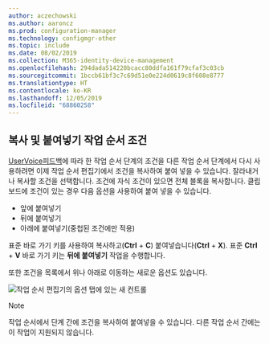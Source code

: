 ```yaml
---
author: aczechowski
ms.author: aaroncz
ms.prod: configuration-manager
ms.technology: configmgr-other
ms.topic: include
ms.date: 08/02/2019
ms.collection: M365-identity-device-management
ms.openlocfilehash: 294dada514220bcacc80ddfa161f79cfaf3c03cb
ms.sourcegitcommit: 1bccb61bf3c7c69d51e0e224d0619c8f608e8777
ms.translationtype: HT
ms.contentlocale: ko-KR
ms.lasthandoff: 12/05/2019
ms.locfileid: "68860258"
---
```

## <a name="bkmk_tscondition"></a> 복사 및 붙여넣기 작업 순서 조건

<!-- 4621098 -->
[UserVoice피드백](https://configurationmanager.uservoice.com/forums/300492-ideas/suggestions/31606324-allow-us-to-move-task-sequence-step-conditions)에 따라 한 작업 순서 단계의 조건을 다른 작업 순서 단계에서 다시 사용하려면 이제 작업 순서 편집기에서 조건을 복사하여 붙여 넣을 수 있습니다. 잘라내거나 복사할 조건을 선택합니다. 조건에 자식 조건이 있으면 전체 블록을 복사합니다. 클립보드에 조건이 있는 경우 다음 옵션을 사용하여 붙여 넣을 수 있습니다.

- 앞에 붙여넣기
- 뒤에 붙여넣기
- 아래에 붙여넣기(중첩된 조건에만 적용)

표준 바로 가기 키를 사용하여 복사하고(**Ctrl** + **C**) 붙여넣습니다(**Ctrl** + **X**). 표준 **Ctrl** + **V** 바로 가기 키는 **뒤에 붙여넣기** 작업을 수행합니다.

또한 조건을 목록에서 위나 아래로 이동하는 새로운 옵션도 있습니다.

![작업 순서 편집기의 옵션 탭에 있는 새 컨트롤](../../media/4621098-copy-paste-ts-condition.png)

> [!Note]  
> 작업 순서에서 단계 간에 조건을 복사하여 붙여넣을 수 있습니다. 다른 작업 순서 간에는 이 작업이 지원되지 않습니다.
